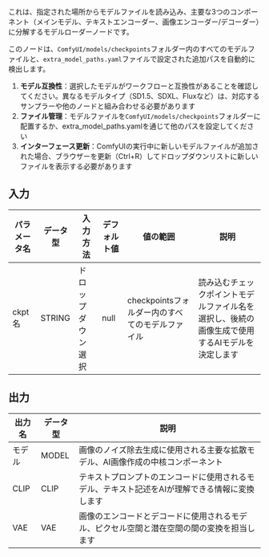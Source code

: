 これは、指定された場所からモデルファイルを読み込み、主要な3つのコンポーネント（メインモデル、テキストエンコーダー、画像エンコーダー/デコーダー）に分解するモデルローダーノードです。

このノードは、`ComfyUI/models/checkpoints`フォルダー内のすべてのモデルファイルと、`extra_model_paths.yaml`ファイルで設定された追加パスを自動的に検出します。

1. **モデル互換性**：選択したモデルがワークフローと互換性があることを確認してください。異なるモデルタイプ（SD1.5、SDXL、Fluxなど）は、対応するサンプラーや他のノードと組み合わせる必要があります
2. **ファイル管理**：モデルファイルを`ComfyUI/models/checkpoints`フォルダーに配置するか、extra_model_paths.yamlを通じて他のパスを設定してください
3. **インターフェース更新**：ComfyUIの実行中に新しいモデルファイルが追加された場合、ブラウザーを更新（Ctrl+R）してドロップダウンリストに新しいファイルを表示する必要があります

## 入力

| パラメータ名 | データ型 | 入力方法 | デフォルト値 | 値の範囲 | 説明 |
|-------------|----------|----------|--------------|----------|------|
| ckpt名 | STRING | ドロップダウン選択 | null | checkpointsフォルダー内のすべてのモデルファイル | 読み込むチェックポイントモデルファイル名を選択し、後続の画像生成で使用するAIモデルを決定します |

## 出力

| 出力名 | データ型 | 説明 |
|--------|----------|------|
| モデル | MODEL | 画像のノイズ除去生成に使用される主要な拡散モデル、AI画像作成の中核コンポーネント |
| CLIP | CLIP | テキストプロンプトのエンコードに使用されるモデル、テキスト記述をAIが理解できる情報に変換します |
| VAE | VAE | 画像のエンコードとデコードに使用されるモデル、ピクセル空間と潜在空間の間の変換を担当します |
